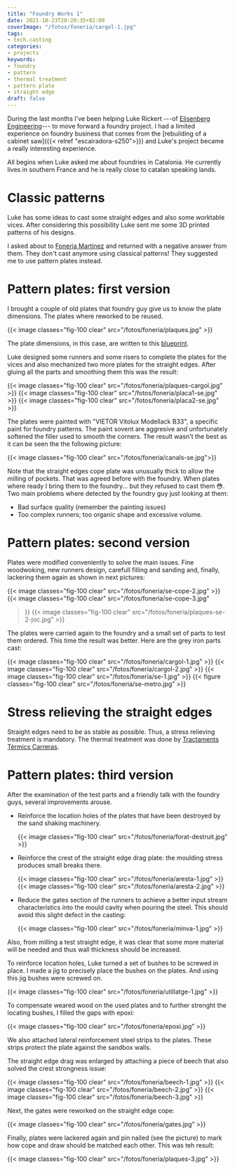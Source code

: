 ```yaml
---
title: "Foundry Works 1"
date: 2021-10-23T20:20:35+02:00
coverImage: "/fotos/foneria/cargol-1.jpg"
tags:
- tech.casting
categories:
- projects
keywords:
- foundry
- pattern
- thermal treatment
- pattern plate
- straight edge
draft: false
---
```


During the last months I've been helping Luke Rickert ---of
[Elisenberg Engineering](https://www.elisenbergengineering.com)--- to move
forward a foundry project. I had a limited experience on foundry
business that comes from the [rebuilding of a cabinet saw]({{< relref
"escairadora-s250">}}) and Luke's project became a really
interesting experience.

All begins when Luke asked me about foundries in Catalonia. He
currently lives in southern France and he is really close to catalan
speaking lands.

<!--more-->

# Classic patterns

Luke has some ideas to cast some straight edges and also some
worktable vices. After considering this possibility Luke sent me some
3D printed patterns of his designs.

I asked about to [Foneria
Martínez](http://fundicionmartinez.com/menu_eng.HTM) and returned with
a negative answer from them. They don't cast anymore using classical
patterns!  They suggested me to use pattern plates instead.

# Pattern plates: first version

I brought a couple of old plates that foundry guy give us to know the
plate dimensions. The plates where reworked to be reused.

{{< image classes="fig-100 clear"  src="/fotos/foneria/plaques.jpg" >}}

The plate dimensions, in this case, are written to this
[blueprint](/pdfs/mold-plate-dimensions.pdf).

Luke designed some runners and some risers to complete the plates for
the vices and also mechanized two more plates for the straight
edges. After gluing all the parts and smoothing them this was the
result:

{{< image classes="fig-100 clear"  src="/fotos/foneria/plaques-cargol.jpg" >}}
{{< image classes="fig-100 clear"  src="/fotos/foneria/placa1-se.jpg" >}}
{{< image classes="fig-100 clear"  src="/fotos/foneria/placa2-se.jpg" >}}

The plates were painted with "VIETOR Vitolux Modellack B33", a specific paint
for foundry patterns. The paint sovent are aggresive and unfortunately
softened the filler used to smooth the corners. The result wasn't the
best as it can be seen the the following picture:

{{< image classes="fig-100 clear"  src="/fotos/foneria/canals-se.jpg">}}

Note that the straight edges cope plate was unusually thick to allow
the milling of pockets. That was agreed before with the foundry. When
plates where ready I bring them to the foundry... but they refused to
cast them :flushed:. Two main problems where detected by the foundry guy
just looking at them:

* Bad surface quality (remember the painting issues)
* Too complex runners; too organic shape and excessive volume.

# Pattern plates: second version

Plates were modified conveniently to solve the main issues. Fine
woodwoking, new runners design, carefull filling and sanding and,
finally, lackering them again as shown in next pictures:

{{< image classes="fig-100 clear"  src="/fotos/foneria/se-cope-2.jpg" >}}
{{< image classes="fig-100 clear"  src="/fotos/foneria/se-cope-3.jpg"
>}}
{{< image classes="fig-100 clear"  src="/fotos/foneria/plaques-se-2-joc.jpg" >}}

The plates were carried again to the foundry and a small set of parts
to test them ordered. This time the result was better. Here are the
grey iron parts cast:

{{< image classes="fig-100 clear"  src="/fotos/foneria/cargol-1.jpg" >}}
{{< image classes="fig-100 clear"  src="/fotos/foneria/cargol-2.jpg" >}}
{{< image classes="fig-100 clear"  src="/fotos/foneria/se-1.jpg" >}}
{{< figure classes="fig-100 clear"  src="/fotos/foneria/se-metro.jpg" >}}

# Stress relieving the straight edges

Straight edges need to be as stable as possible. Thus, a stress
relieving treatment is mandatory. The thermal treatment was done by
[Tractaments Tèrmics Carreras](http://www.grupttc.com).

# Pattern plates: third version

After the examination of the test parts and a friendly talk with the
foundry guys, several improvements arouse.

* Reinforce the location holes of the plates that have been destroyed
  by the sand shaking machinery.

    {{< image classes="fig-100 clear"  src="/fotos/foneria/forat-destruit.jpg" >}}

* Reinforce the crest of the straight edge drag plate: the moulding
  stress produces small breaks there.

    {{< image classes="fig-100 clear"  src="/fotos/foneria/aresta-1.jpg" >}}
    {{< image classes="fig-100 clear"  src="/fotos/foneria/aresta-2.jpg" >}}

* Reduce the gates section of the runners to achieve a better input
  stream characteristics into the mould cavity when pouring the
  steel. This should avoid this slight defect in the casting:

  {{< image classes="fig-100 clear"  src="/fotos/foneria/minva-1.jpg" >}}

Also, from milling a test straight edge, it was clear that some more
material will be needed and thus wall thickness should be increased.

To reinforce location holes, Luke turned a set of bushes to be screwed
in place. I made a jig to precisely place the bushes on the
plates. And using this jig bushes were screwed on.

{{< image classes="fig-100 clear"  src="/fotos/foneria/utillatge-1.jpg" >}}

To compensate weared wood on the used plates and to further strenght the
locating bushes, I filled the gaps with epoxi:

{{< image classes="fig-100 clear"  src="/fotos/foneria/epoxi.jpg" >}}

We also attached lateral reinforcement steel strips to the
plates. These strips protect the plate against the sandbox walls.

The straight edge drag was enlarged by attaching a piece of beech that
also solved the crest strongness issue:

{{< image classes="fig-100 clear"  src="/fotos/foneria/beech-1.jpg" >}}
{{< image classes="fig-100 clear"  src="/fotos/foneria/beech-2.jpg" >}}
{{< image classes="fig-100 clear"  src="/fotos/foneria/beech-3.jpg" >}}

Next, the gates were reworked on the straight edge cope:

{{< image classes="fig-100 clear"  src="/fotos/foneria/gates.jpg" >}}

Finally, plates were lackered again and pin nailed (see the picture)
to mark how cope and draw should be matched each other. This was teh result:

{{< image classes="fig-100 clear"  src="/fotos/foneria/plaques-3.jpg" >}}
